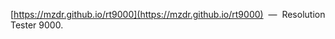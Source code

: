 [https://mzdr.github.io/rt9000](https://mzdr.github.io/rt9000) &nbsp;&mdash;&nbsp; Resolution Tester 9000.

